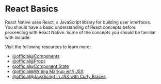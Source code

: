 # React Basics

React Native uses React, a JavaScript library for building user interfaces. You should have a basic understanding of React concepts before proceeding with React Native. Some of the concepts you should be familiar with include:

Visit the following resources to learn more:

- [@official@Components](https://react.dev/learn/your-first-component)
- [@official@Props](https://react.dev/learn/passing-props-to-a-component)
- [@official@Component State](https://react.dev/learn/managing-state)
- [@official@Writing Markup with JSX](https://react.dev/learn/writing-markup-with-jsx)
- [@official@JavaScript in JSX with Curly Braces](https://react.dev/learn/javascript-in-jsx-with-curly-braces)
